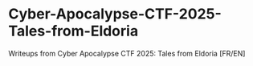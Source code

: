 # Cyber-Apocalypse-CTF-2025-Tales-from-Eldoria
Writeups from Cyber Apocalypse CTF 2025: Tales from Eldoria [FR/EN]
